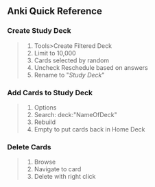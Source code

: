 ## Anki Quick Reference

### Create Study Deck
> 1) Tools>Create Filtered Deck
> 2) Limit to 10,000
> 3) Cards selected by random
> 4) Uncheck Reschedule based on answers
> 5) Rename to "*Study Deck*"

### Add Cards to Study Deck
> 1) Options
> 2) Search: deck:"NameOfDeck"
> 3) Rebuild
> 4) Empty to put cards back in Home Deck

### Delete Cards
> 1) Browse
> 2) Navigate to card
> 3) Delete with right click
